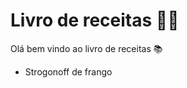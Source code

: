 # Livro de receitas :woman_cook: 

Olá bem vindo ao livro de receitas :books: 

- Strogonoff de frango

